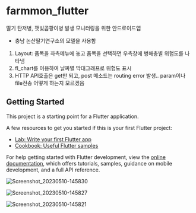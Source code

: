 # farmmon_flutter

딸기 탄저병, 잿빛곰팡이병 발생 모니터링을 위한 안드로이드앱
- 충남 논산딸기연구소의 모델을 사용함

1. Layout: 품목을 좌측메뉴에 놓고 품목을 선택하면 우측창에 병해충별 위험도를 나타냄
2. fl_chart를 이용하여 날짜별 막대그래프로 위험도 표시
3. HTTP API호출은 get만 되고, post 메소드는 routing error 발생.. param이나 file전송 어떻게 하는지 모르겠음

## Getting Started

This project is a starting point for a Flutter application.

A few resources to get you started if this is your first Flutter project:

- [Lab: Write your first Flutter app](https://docs.flutter.dev/get-started/codelab)
- [Cookbook: Useful Flutter samples](https://docs.flutter.dev/cookbook)

For help getting started with Flutter development, view the
[online documentation](https://docs.flutter.dev/), which offers tutorials,
samples, guidance on mobile development, and a full API reference.

![Screenshot_20230510-145830](https://github.com/jeffreyshin/farmmon_flutter/assets/6800894/958002b1-91bc-4e1a-9330-b84642be3f3f)

![Screenshot_20230510-145827](https://github.com/jeffreyshin/farmmon_flutter/assets/6800894/9c680db6-928c-4417-b33b-5c64e33bb4f8)

![Screenshot_20230510-145821](https://github.com/jeffreyshin/farmmon_flutter/assets/6800894/3ea02202-b98d-46c3-98a0-db1cfeff905a)


